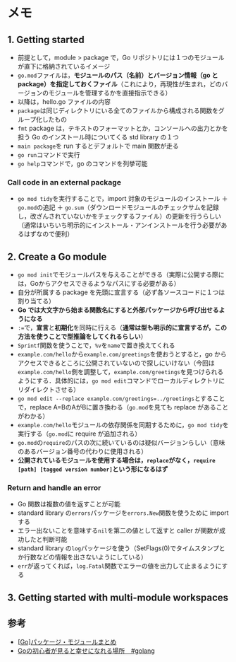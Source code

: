 # メモ


## 1. Getting started
- 前提として，module > package で，Go リポジトリには１つのモジュールが直下に格納されているイメージ
- `go.mod`ファイルは，**モジュールのパス（名前）とバージョン情報（go と package）を指定しておくファイル**（これにより，再現性が生まれ，どのバージョンのモジュールを管理するかを直接指示できる）
- 以降は，hello.go ファイルの内容
- `package`は同じディレクトリにいる全てのファイルから構成される関数をグループ化したもの
- `fmt` package は，テキストのフォーマットとか，コンソールへの出力とかを担う Go のインストール時についてくる std library の１つ
- `main package`を run するとデフォルトで main 関数が走る
- `go run`コマンドで実行
- `go help`コマンドで，go のコマンドを列挙可能
### Call code in an external package
- `go mod tidy`を実行することで，import 対象のモジュールのインストール ＋ `go.mod`の追記 ＋ `go.sum`（ダウンロードモジュールのチェックサムを記録し，改ざんされていないかをチェックするファイル）の更新を行うらしい（通常はいちいち明示的にインストール・アンインストールを行う必要があるはずなので便利）


## 2. Create a Go module
- `go mod init`でモジュールパスを与えることができる（実際に公開する際には，Goからアクセスできるようなパスにする必要がある）
- 自分が所属する package を先頭に宣言する（必ず各ソースコードに１つは割り当てる）
- **Go では大文字から始まる関数名にすると外部パッケージから呼び出せるようになる**
- `:=`で，**宣言**と**初期化**を同時に行える（**通常は型も明示的に宣言するが，この方法を使うことで型推論をしてくれるらしい**）
- `Sprintf`関数を使うことで，`%v`を`name`で置き換えてくれる
- `example.com/hello`から`example.com/greetings`を使おうとすると，go からアクセスできるところに公開されていないので探しにいけない（今回は`example.com/hello`側を調整して，`example.com/greetings`を見つけられるようにする．具体的には，`go mod edit`コマンドでローカルディレクトリにリダイレクトさせる）
- `go mod edit --replace example.com/greetings=../greetings`とすることで，replace A=BのAがBに置き換わる（`go.mod`を見ても replace があることがわかる）
- `example.com/hello`モジュールの依存関係を同期するために，`go mod tidy`を実行する（`go.mod`に require が追加される）
- `go.mod`の`require`のパスの次に続いているのは疑似バージョンらしい（意味のあるバージョン番号の代わりに使用される）
- **公開されているモジュールを使用する場合は，`replace`がなく，`require [path] [tagged version number]`という形になるはず**
### Return and handle an error
- Go 関数は複数の値を返すことが可能
- standard library の`errors`パッケージを`errors.New`関数を使うために import する
- エラー出ないことを意味する`nil`を第二の値として返すと caller が関数が成功したと判断可能
- standard library の`log`パッケージを使う（SetFlags(0)でタイムスタンプとか行数などの情報を出さないようにしている）
- `err`が返ってくれば，`log.Fatal`関数でエラーの値を出力して止まるようにする


## 3. Getting started with multi-module workspaces



## 参考
- [[Go]パッケージ・モジュールまとめ](https://qiita.com/WisteriaWave/items/60a1052981131f95fbf6)
- [Goの初心者が見ると幸せになれる場所　#golang](https://qiita.com/tenntenn/items/0e33a4959250d1a55045)